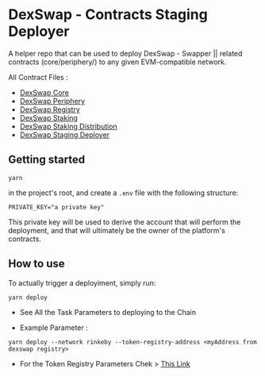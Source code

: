 # DexSwap - Contracts Staging Deployer

A helper repo that can be used to deploy DexSwap - Swapper || related contracts
(core/periphery/) to any given EVM-compatible network.

All Contract Files :
- [DexSwap Core](https://github.com/Agin-DropDisco/dexswap-core)
- [DexSwap Periphery](https://github.com/Agin-DropDisco/dexswap-periphery)
- [DexSwap Registry](https://github.com/Agin-DropDisco/dexswap-registry)
- [DexSwap Staking](https://github.com/Agin-DropDisco/dexswap-staking)
- [DexSwap Staking Distribution](https://github.com/Agin-DropDisco/dexswap-staking-ditribution)
- [DexSwap Staging Deployer](https://github.com/Agin-DropDisco/dexswap-swapper-staging)

## Getting started

```
yarn
```

in the project's root, and create a `.env` file with the following structure:

```
PRIVATE_KEY="a private key"
```

This private key will be used to derive the account that will perform the
deployment, and that will ultimately be the owner of the platform's contracts.

## How to use

To actually trigger a deployiment, simply run:

```
yarn deploy
```
- See All the Task Parameters to deploying to the Chain

- Example Parameter : 
```
yarn deploy --network rinkeby --token-registry-address <myAddress from dexswap registry>
```

- For the Token Registry Parameters Chek > [This Link](https://github.com/Agin-DropDisco/dexswap-registry) 


